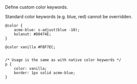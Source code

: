 
Define custom color keywords.

Standard color keywords (e.g. blue, red) cannot be overridden.

```crush
@color {
    acme-blue: s-adjust(blue -10);
    kolanut: #D0474E;
}

@color vanilla #FBF7EC;


/* Usage is the same as with native color keywords */
p {
    color: vanilla;
    border: 1px solid acme-blue;
}
```
